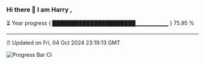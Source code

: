 ### Hi there 👋 I am Harry , 

⏳ Year progress { ██████████████████████▁▁▁▁▁▁▁▁ } 75.95 %

---

⏰ Updated on Fri, 04 Oct 2024 23:19:13 GMT

![Progress Bar CI](https://github.com/duykhang68/duykhang68/workflows/Progress%20Bar%20CI/badge.svg)
